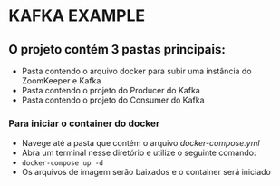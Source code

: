 
# KAFKA EXAMPLE

## O projeto contém 3 pastas principais:
* Pasta contendo o arquivo docker para subir uma instância do ZoomKeeper e Kafka
* Pasta contendo o projeto do Producer do Kafka
* Pasta contendo o projeto do Consumer do Kafka

### Para iniciar o container do docker
- Navege até a pasta que contém o arquivo *docker-compose.yml*
- Abra um terminal nesse diretório e utilize o seguinte comando:
- `docker-compose up -d`
- Os arquivos de imagem serão baixados e o container será iniciado
